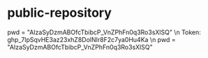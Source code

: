 # public-repository

pwd = "AIzaSyDzmABOfcTbibcP_VnZPhFn0q3Ro3sXlSQ" \n
Token: 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 \n
pwd = "AIzaSyDzmABOfcTbibcP_VnZPhFn0q3Ro3sXlSQ"
